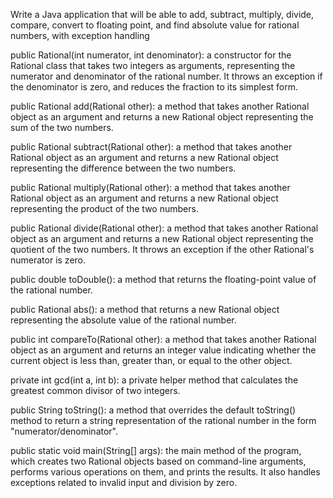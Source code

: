Write a Java application that will be able to add, subtract, multiply, divide, compare, convert to floating point, and find absolute value for rational numbers, with exception handling

public Rational(int numerator, int denominator): a constructor for the Rational class that takes two integers as arguments, representing the numerator and denominator of the rational number. It throws an exception if the denominator is zero, and reduces the fraction to its simplest form.

public Rational add(Rational other): a method that takes another Rational object as an argument and returns a new Rational object representing the sum of the two numbers.

public Rational subtract(Rational other): a method that takes another Rational object as an argument and returns a new Rational object representing the difference between the two numbers.

public Rational multiply(Rational other): a method that takes another Rational object as an argument and returns a new Rational object representing the product of the two numbers.

public Rational divide(Rational other): a method that takes another Rational object as an argument and returns a new Rational object representing the quotient of the two numbers. It throws an exception if the other Rational's numerator is zero.

public double toDouble(): a method that returns the floating-point value of the rational number.

public Rational abs(): a method that returns a new Rational object representing the absolute value of the rational number.

public int compareTo(Rational other): a method that takes another Rational object as an argument and returns an integer value indicating whether the current object is less than, greater than, or equal to the other object.

private int gcd(int a, int b): a private helper method that calculates the greatest common divisor of two integers.

public String toString(): a method that overrides the default toString() method to return a string representation of the rational number in the form "numerator/denominator".

public static void main(String[] args): the main method of the program, which creates two Rational objects based on command-line arguments, performs various operations on them, and prints the results. It also handles exceptions related to invalid input and division by zero.
